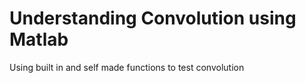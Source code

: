 # Understanding Convolution using Matlab
Using built in and self made functions to test convolution
